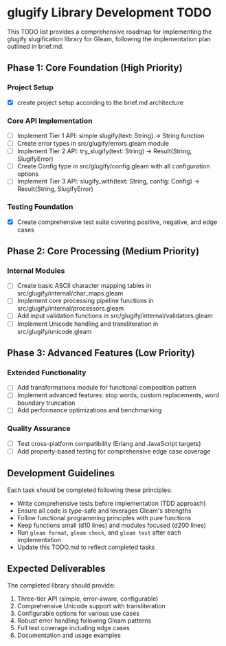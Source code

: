 # glugify Library Development TODO

This TODO list provides a comprehensive roadmap for implementing the glugify slugification library for Gleam, following the implementation plan outlined in brief.md.

## Phase 1: Core Foundation (High Priority)

### Project Setup
- [x] create project setup according to the brief.md architecture

### Core API Implementation
- [ ] Implement Tier 1 API: simple slugify(text: String) -> String function
- [ ] Create error types in src/glugify/errors.gleam module
- [ ] Implement Tier 2 API: try_slugify(text: String) -> Result(String, SlugifyError)
- [ ] Create Config type in src/glugify/config.gleam with all configuration options
- [ ] Implement Tier 3 API: slugify_with(text: String, config: Config) -> Result(String, SlugifyError)

### Testing Foundation
- [x] Create comprehensive test suite covering positive, negative, and edge cases

## Phase 2: Core Processing (Medium Priority)

### Internal Modules
- [ ] Create basic ASCII character mapping tables in src/glugify/internal/char_maps.gleam
- [ ] Implement core processing pipeline functions in src/glugify/internal/processors.gleam
- [ ] Add input validation functions in src/glugify/internal/validators.gleam
- [ ] Implement Unicode handling and transliteration in src/glugify/unicode.gleam

## Phase 3: Advanced Features (Low Priority)

### Extended Functionality
- [ ] Add transformations module for functional composition pattern
- [ ] Implement advanced features: stop words, custom replacements, word boundary truncation
- [ ] Add performance optimizations and benchmarking

### Quality Assurance
- [ ] Test cross-platform compatibility (Erlang and JavaScript targets)
- [ ] Add property-based testing for comprehensive edge case coverage

## Development Guidelines

Each task should be completed following these principles:
- Write comprehensive tests before implementation (TDD approach)
- Ensure all code is type-safe and leverages Gleam's strengths
- Follow functional programming principles with pure functions
- Keep functions small (d10 lines) and modules focused (d200 lines)
- Run `gleam format`, `gleam check`, and `gleam test` after each implementation
- Update this TODO.md to reflect completed tasks

## Expected Deliverables

The completed library should provide:
1. Three-tier API (simple, error-aware, configurable)
2. Comprehensive Unicode support with transliteration
3. Configurable options for various use cases
4. Robust error handling following Gleam patterns
5. Full test coverage including edge cases
6. Documentation and usage examples